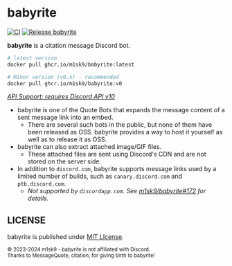 # babyrite

[![CI](https://github.com/m1sk9/babyrite/actions/workflows/ci.yaml/badge.svg)](https://github.com/m1sk9/babyrite/actions/workflows/ci.yaml)
[![Release babyrite](https://github.com/m1sk9/babyrite/actions/workflows/release.yaml/badge.svg)](https://github.com/m1sk9/babyrite/actions/workflows/release.yaml)

**babyrite** is a citation message Discord bot.

```sh
# latest version
docker pull ghcr.io/m1sk9/babyrite:latest

# Minor version (v0.x) - recommended
docker pull ghcr.io/m1sk9/babyrite:v0
```

[*API Support: requires Discord API v10*](https://discord.com/developers/docs/reference#api-versioning)

- babyrite is one of the Quote Bots that expands the message content of a sent message link into an embed.
  - There are several such bots in the public, but none of them have been released as OSS. babyrite provides a way to host it yourself as well as to release it as OSS.
- babyrite can also extract attached image/GIF files.
  - These attached files are sent using Discord's CDN and are not stored on the server side.
- In addition to `discord.com`, babyrite supports message links used by a limited number of builds, such as `canary.discord.com` and `ptb.discord.com`.
  - *Not supported by `discordapp.com`. See [m1sk9/babyrite#172](https://github.com/m1sk9/babyrite/issues/172) for details.*

## LICENSE

babyrite is published under [MIT LIcense](./LICENSE).

<sub>
  © 2023-2024 m1sk9 - babyrite is not affiliated with Discord.
  <br />
  Thanks to MessageQuote, citation, for giving birth to babyrite!
</sub>
